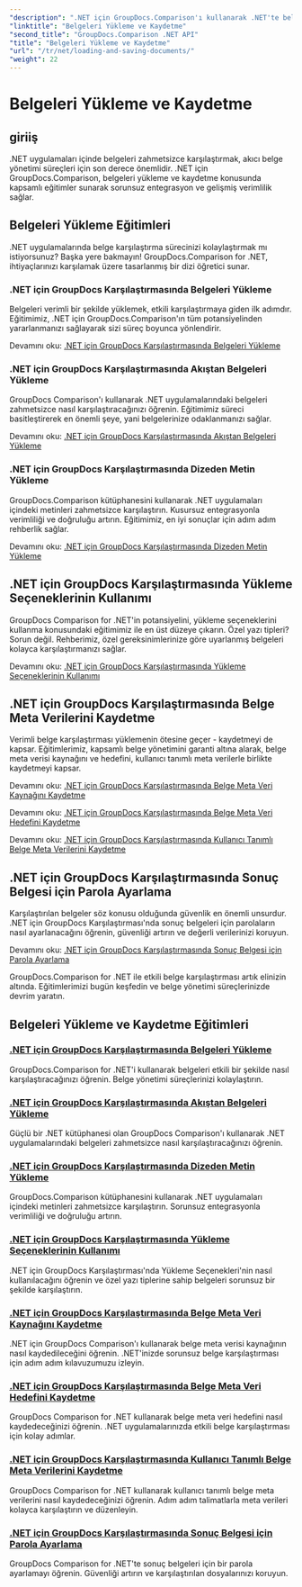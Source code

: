 ```yaml
---
"description": ".NET için GroupDocs.Comparison'ı kullanarak .NET'te belgeleri zahmetsizce karşılaştırın. Verimli belge yönetimi için yükleme, kaydetme ve yükleme seçeneklerini kullanmayı öğrenin."
"linktitle": "Belgeleri Yükleme ve Kaydetme"
"second_title": "GroupDocs.Comparison .NET API"
"title": "Belgeleri Yükleme ve Kaydetme"
"url": "/tr/net/loading-and-saving-documents/"
"weight": 22
---
```


# Belgeleri Yükleme ve Kaydetme

## giriiş

.NET uygulamaları içinde belgeleri zahmetsizce karşılaştırmak, akıcı belge yönetimi süreçleri için son derece önemlidir. .NET için GroupDocs.Comparison, belgeleri yükleme ve kaydetme konusunda kapsamlı eğitimler sunarak sorunsuz entegrasyon ve gelişmiş verimlilik sağlar.

## Belgeleri Yükleme Eğitimleri

.NET uygulamalarında belge karşılaştırma sürecinizi kolaylaştırmak mı istiyorsunuz? Başka yere bakmayın! GroupDocs.Comparison for .NET, ihtiyaçlarınızı karşılamak üzere tasarlanmış bir dizi öğretici sunar.

### .NET için GroupDocs Karşılaştırmasında Belgeleri Yükleme

Belgeleri verimli bir şekilde yüklemek, etkili karşılaştırmaya giden ilk adımdır. Eğitimimiz, .NET için GroupDocs.Comparison'ın tüm potansiyelinden yararlanmanızı sağlayarak sizi süreç boyunca yönlendirir.

Devamını oku: [.NET için GroupDocs Karşılaştırmasında Belgeleri Yükleme](./loading-documents/)

### .NET için GroupDocs Karşılaştırmasında Akıştan Belgeleri Yükleme

GroupDocs Comparison'ı kullanarak .NET uygulamalarındaki belgeleri zahmetsizce nasıl karşılaştıracağınızı öğrenin. Eğitimimiz süreci basitleştirerek en önemli şeye, yani belgelerinize odaklanmanızı sağlar.

Devamını oku: [.NET için GroupDocs Karşılaştırmasında Akıştan Belgeleri Yükleme](./loading-documents-from-stream/)

### .NET için GroupDocs Karşılaştırmasında Dizeden Metin Yükleme

GroupDocs.Comparison kütüphanesini kullanarak .NET uygulamaları içindeki metinleri zahmetsizce karşılaştırın. Kusursuz entegrasyonla verimliliği ve doğruluğu artırın. Eğitimimiz, en iyi sonuçlar için adım adım rehberlik sağlar.

Devamını oku: [.NET için GroupDocs Karşılaştırmasında Dizeden Metin Yükleme](./loading-text-from-string/)

## .NET için GroupDocs Karşılaştırmasında Yükleme Seçeneklerinin Kullanımı

GroupDocs Comparison for .NET'in potansiyelini, yükleme seçeneklerini kullanma konusundaki eğitimimiz ile en üst düzeye çıkarın. Özel yazı tipleri? Sorun değil. Rehberimiz, özel gereksinimlerinize göre uyarlanmış belgeleri kolayca karşılaştırmanızı sağlar.

Devamını oku: [.NET için GroupDocs Karşılaştırmasında Yükleme Seçeneklerinin Kullanımı](./using-load-options/)

## .NET için GroupDocs Karşılaştırmasında Belge Meta Verilerini Kaydetme

Verimli belge karşılaştırması yüklemenin ötesine geçer - kaydetmeyi de kapsar. Eğitimlerimiz, kapsamlı belge yönetimini garanti altına alarak, belge meta verisi kaynağını ve hedefini, kullanıcı tanımlı meta verilerle birlikte kaydetmeyi kapsar.

Devamını oku: [.NET için GroupDocs Karşılaştırmasında Belge Meta Veri Kaynağını Kaydetme](./saving-documents-metadata-source/)

Devamını oku: [.NET için GroupDocs Karşılaştırmasında Belge Meta Veri Hedefini Kaydetme](./saving-documents-metadata-target/)

Devamını oku: [.NET için GroupDocs Karşılaştırmasında Kullanıcı Tanımlı Belge Meta Verilerini Kaydetme](./saving-user-defined-document-metadata/)

## .NET için GroupDocs Karşılaştırmasında Sonuç Belgesi için Parola Ayarlama

Karşılaştırılan belgeler söz konusu olduğunda güvenlik en önemli unsurdur. .NET için GroupDocs Karşılaştırması'nda sonuç belgeleri için parolaların nasıl ayarlanacağını öğrenin, güvenliği artırın ve değerli verilerinizi koruyun.

Devamını oku: [.NET için GroupDocs Karşılaştırmasında Sonuç Belgesi için Parola Ayarlama](./setting-password-for-resultant-document/)

GroupDocs.Comparison for .NET ile etkili belge karşılaştırması artık elinizin altında. Eğitimlerimizi bugün keşfedin ve belge yönetimi süreçlerinizde devrim yaratın.
## Belgeleri Yükleme ve Kaydetme Eğitimleri
### [.NET için GroupDocs Karşılaştırmasında Belgeleri Yükleme](./loading-documents/)
GroupDocs.Comparison for .NET'i kullanarak belgeleri etkili bir şekilde nasıl karşılaştıracağınızı öğrenin. Belge yönetimi süreçlerinizi kolaylaştırın.
### [.NET için GroupDocs Karşılaştırmasında Akıştan Belgeleri Yükleme](./loading-documents-from-stream/)
Güçlü bir .NET kütüphanesi olan GroupDocs Comparison'ı kullanarak .NET uygulamalarındaki belgeleri zahmetsizce nasıl karşılaştıracağınızı öğrenin.
### [.NET için GroupDocs Karşılaştırmasında Dizeden Metin Yükleme](./loading-text-from-string/)
GroupDocs.Comparison kütüphanesini kullanarak .NET uygulamaları içindeki metinleri zahmetsizce karşılaştırın. Sorunsuz entegrasyonla verimliliği ve doğruluğu artırın.
### [.NET için GroupDocs Karşılaştırmasında Yükleme Seçeneklerinin Kullanımı](./using-load-options/)
.NET için GroupDocs Karşılaştırması'nda Yükleme Seçenekleri'nin nasıl kullanılacağını öğrenin ve özel yazı tiplerine sahip belgeleri sorunsuz bir şekilde karşılaştırın.
### [.NET için GroupDocs Karşılaştırmasında Belge Meta Veri Kaynağını Kaydetme](./saving-documents-metadata-source/)
.NET için GroupDocs Comparison'ı kullanarak belge meta verisi kaynağının nasıl kaydedileceğini öğrenin. .NET'inizde sorunsuz belge karşılaştırması için adım adım kılavuzumuzu izleyin.
### [.NET için GroupDocs Karşılaştırmasında Belge Meta Veri Hedefini Kaydetme](./saving-documents-metadata-target/)
GroupDocs Comparison for .NET kullanarak belge meta veri hedefini nasıl kaydedeceğinizi öğrenin. .NET uygulamalarınızda etkili belge karşılaştırması için kolay adımlar.
### [.NET için GroupDocs Karşılaştırmasında Kullanıcı Tanımlı Belge Meta Verilerini Kaydetme](./saving-user-defined-document-metadata/)
GroupDocs Comparison for .NET kullanarak kullanıcı tanımlı belge meta verilerini nasıl kaydedeceğinizi öğrenin. Adım adım talimatlarla meta verileri kolayca karşılaştırın ve düzenleyin.
### [.NET için GroupDocs Karşılaştırmasında Sonuç Belgesi için Parola Ayarlama](./setting-password-for-resultant-document/)
GroupDocs Comparison for .NET'te sonuç belgeleri için bir parola ayarlamayı öğrenin. Güvenliği artırın ve karşılaştırılan dosyalarınızı koruyun.